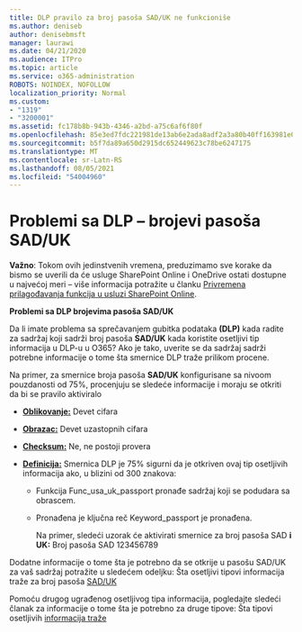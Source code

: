 ```yaml
---
title: DLP pravilo za broj pasoša SAD/UK ne funkcioniše
ms.author: deniseb
author: denisebmsft
manager: laurawi
ms.date: 04/21/2020
ms.audience: ITPro
ms.topic: article
ms.service: o365-administration
ROBOTS: NOINDEX, NOFOLLOW
localization_priority: Normal
ms.custom:
- "1319"
- "3200001"
ms.assetid: fc178b8b-943b-4346-a2bd-a75c6af6f80f
ms.openlocfilehash: 85e3ed7fdc221981de13ab6e2ada8adf2a3a80b40ff163981e047cc4a02a1514
ms.sourcegitcommit: b5f7da89a650d2915dc652449623c78be6247175
ms.translationtype: MT
ms.contentlocale: sr-Latn-RS
ms.lasthandoff: 08/05/2021
ms.locfileid: "54004960"
---
```

# <a name="problems-with-dlp---usuk-passport-numbers"></a>Problemi sa DLP – brojevi pasoša SAD/UK

**Važno**: Tokom ovih jedinstvenih vremena, preduzimamo sve korake da bismo se uverili da će usluge SharePoint Online i OneDrive ostati dostupne u najvećoj meri – više informacija potražite u članku [Privremena prilagođavanja funkcija u usluzi SharePoint Online](https://aka.ms/ODSPAdjustments).

**Problemi sa DLP brojevima pasoša SAD/UK**

Da li imate problema sa sprečavanjem gubitka podataka **(DLP)** kada radite za sadržaj koji sadrži broj pasoša **SAD/UK** kada koristite osetljivi tip informacija u DLP-u u O365? Ako je tako, uverite se da sadržaj sadrži potrebne informacije o tome šta smernice DLP traže prilikom procene.
  
Na primer, za smernice broja pasoša **SAD/UK** konfigurisane sa nivoom pouzdanosti od 75%, procenjuju se sledeće informacije i moraju se otkriti da bi se pravilo aktiviralo
  
- **[Oblikovanje:](https://docs.microsoft.com/microsoft-365/compliance/sensitive-information-type-entity-definitions#format-77)** Devet cifara

- **[Obrazac:](https://docs.microsoft.com/microsoft-365/compliance/sensitive-information-type-entity-definitions#pattern-77)** Devet uzastopnih cifara

- **[Checksum:](https://docs.microsoft.com/microsoft-365/compliance/sensitive-information-type-entity-definitions#checksum-76)** Ne, ne postoji provera

- **[Definicija:](https://docs.microsoft.com/microsoft-365/compliance/sensitive-information-type-entity-definitions#definition-77)** Smernica DLP je 75% sigurni da je otkriven ovaj tip osetljivih informacija ako, u blizini od 300 znakova:

  - Funkcija Func_usa_uk_passport pronađe sadržaj koji se podudara sa obrascem.

  - Pronađena je ključna reč Keyword_passport je pronađena.

    Na primer, sledeći uzorak će aktivirati smernice za broj pasoša SAD **i UK:** Broj pasoša SAD 123456789

Dodatne informacije o tome šta je potrebno da se otkrije u pasošu SAD/UK za vaš sadržaj potražite u sledećem odeljku: Šta osetljivi tipovi informacija traže za broj pasoša [SAD/UK](https://docs.microsoft.com/microsoft-365/compliance/sensitive-information-type-entity-definitions#us--uk-passport-number)
  
Pomoću drugog ugrađenog osetljivog tipa informacija, pogledajte sledeći članak za informacije o tome šta je potrebno za druge tipove: Šta tipovi osetljivih [informacija traže](https://docs.microsoft.com/microsoft-365/compliance/sensitive-information-type-entity-definitions)
  